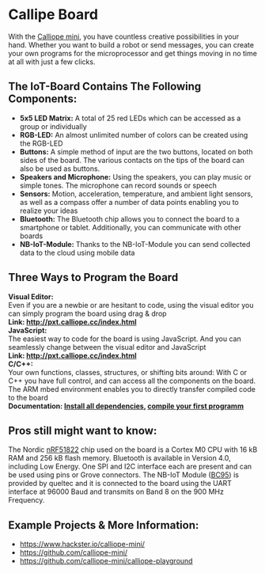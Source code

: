 # Callipe Board

With the [Calliope mini](https://calliope.cc), you have countless creative possibilities in your hand. Whether you want to build a robot or send messages, you can create your own programs for the microprocessor and get things moving in no time at all with just a few clicks.

## The IoT-Board Contains The Following Components:

* **5x5 LED Matrix:** A total of 25 red LEDs which can be accessed as a group or individually
* **RGB-LED:** An almost unlimited number of colors can be created using the RGB-LED
* **Buttons:** A simple method of input are the two buttons, located on both sides of the board. The various contacts on the tips of the board can also be used as buttons.
* **Speakers and Microphone:** Using the speakers, you can play music or simple tones. The microphone can record sounds or speech
* **Sensors:** Motion, acceleration, temperature, and ambient light sensors, as well as a compass offer a number of data points enabling you to realize your ideas
* **Bluetooth:** The Bluetooth chip allows you to connect the board to a smartphone or tablet. Additionally, you can communicate with other boards
* **NB-IoT-Module:** Thanks to the NB-IoT-Module you can send collected data to the cloud using mobile data

## Three Ways to Program the Board
**Visual Editor:**  
  Even if you are a newbie or are hesitant to code, using the visual editor you can simply program the board using drag & drop  
  **Link: http://pxt.calliope.cc/index.html**  
**JavaScript:**  
  The easiest way to code for the board is using JavaScript. And you can seamlessly change between the visual editor and JavaScript  
  **Link: http://pxt.calliope.cc/index.html**  
**C/C++:**  
  Your own functions, classes, structures, or shifting bits around: With C or C++ you have full control, and can access all the components on the board. The ARM mbed environment enables you to directly transfer compiled code to the board  
  **Documentation: [Install all dependencies](install_yotta.md), [compile your first programm](https://github.com/calliope-mini/calliope-project-template)**  

## Pros still might want to know:
The Nordic [nRF51822](https://www.nordicsemi.com/eng/Products/Bluetooth-low-energy/nRF51822) chip used on the board is a Cortex M0 CPU with 16 kB RAM and 256 kB flash memory. Bluetooth is available in Version 4.0, including Low Energy. One SPI and I2C interface each are present and can be used using pins or Grove connectors. The NB-IoT Module ([BC95](http://www.quectel.com/product/gsmevb.htm)) is provided by queltec and it is connected to the board using the UART interface at 96000 Baud and transmits on Band 8 on the 900 MHz Frequency.

## Example Projects & More Information:
* https://www.hackster.io/calliope-mini/
* https://github.com/calliope-mini/
* https://github.com/calliope-mini/calliope-playground
